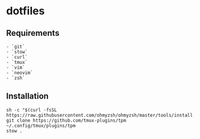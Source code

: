 # dotfiles

## Requirements
    - `git`
    - `stow`
    - `curl`
    - `tmux`
    - `vim`
    - `neovim`
    - `zsh`

## Installation
```shell
sh -c "$(curl -fsSL https://raw.githubusercontent.com/ohmyzsh/ohmyzsh/master/tools/install.sh)"
git clone https://github.com/tmux-plugins/tpm ~/.config/tmux/plugins/tpm
stow .
```
